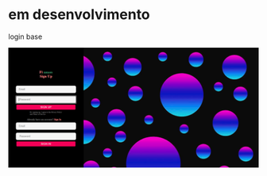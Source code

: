 # em desenvolvimento #


login base 

![](https://github.com/Rafael-Yokoyama/Projetos-Trilha-Abinbev-React/blob/main/financeiro/src/img/login.PNG)
